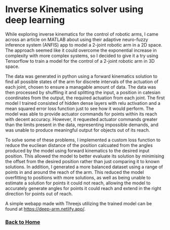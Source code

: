 # Inverse Kinematics solver using deep learning

While exploring inverse kinematics for the control of robotic arms, I came across an article on MATLAB about using their adaptive neuro-fuzzy inference system (ANFIS) app to model a 2-joint robotic arm in a 2D space. The approach seemed like it could overcome the exponential increase in complexity with more complex systems, so I decided to give it a try using Tensorflow to train a model for the control of a 2-joint robotic arm in 3D space.

The data was generated in python using a forward kinematics solution to find all possible states of the arm for discrete intervals of the actuation of each joint, chosen to ensure a managable amount of data. The data was then processed by shuffling it and splitting the input, a position in catesian coordinates from the output, the required actuation from each joint. The first model I trained consisted of hidden dense layers with relu activation and a mean squared error loss function just to see how it would perform. The model was able to provide actuator commands for points within its reach with decent accuracy. However, it requested actuator commands greater than the limits present in the data, representing impossible demands, and was unable to produce meaningful output for objects out of its reach.

To solve some of these problems, I implemented a custom loss function to reduce the eucliean distance of the position calcuated from the angles produced by the model using forward kinematics to the desired input position. This allowed the model to better evaluate its solution by minimising the offset from the desired position rather than just comparing it to known solutions. In addition, I generated a more balanced dataset using a range of points in and around the reach of the arm. This reduced the model overfitting to positions with more solutions, as well as being unable to estimate a solution for points it could not reach, allowing the model to accurately generate angles for points it could reach and extend in the right direction for points out of reach.

A simple webapp made with Threejs utilizing the trained model can be found at https://deep-arm.netlify.app/.

### [Back to Home](index.md)